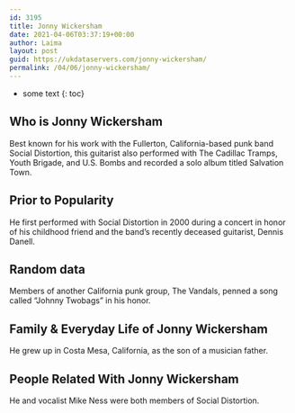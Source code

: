 ```yaml
---
id: 3195
title: Jonny Wickersham
date: 2021-04-06T03:37:19+00:00
author: Laima
layout: post
guid: https://ukdataservers.com/jonny-wickersham/
permalink: /04/06/jonny-wickersham/
---
```


* some text
{: toc}


## Who is Jonny Wickersham
                  
                  
                  
Best known for his work with the Fullerton, California-based punk band Social Distortion, this guitarist also performed with The Cadillac Tramps, Youth Brigade, and U.S. Bombs and recorded a solo album titled Salvation Town.
                  
              
            
              
            
                
                
                
## Prior to Popularity
                  
                  
                  
He first performed with Social Distortion in 2000 during a concert in honor of his childhood friend and the band&#8217;s recently deceased guitarist, Dennis Danell.
                  
              
            
              
            
                
                
                
## Random data
                  
                  
                  
Members of another California punk group, The Vandals, penned a song called &#8220;Johnny Twobags&#8221; in his honor.
                  
              
            
              
            
                
                
                
## Family & Everyday Life of Jonny Wickersham
                  
                  
                  
He grew up in Costa Mesa, California, as the son of a musician father.
                  
              
            
              
            
                
                
                
## People Related With Jonny Wickersham
                  
                  
                  
He and vocalist Mike Ness were both members of Social Distortion.
                  
              
            
              
            
                
              
            
              
              
            
            
              
            
          
          
          
